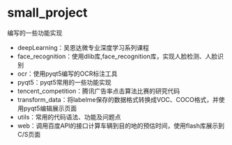 # small_project
编写的一些功能实现  
- deepLearning：吴恩达微专业深度学习系列课程
- face_recognition：使用dlib库,face_recognition库，实现人脸检测、人脸识别  
- ocr：使用pyqt5编写的OCR标注工具
- pyqt5：pyqt5常用的一些功能实现
- tencent_competition：腾讯广告率点击算法比赛的研究代码
- transform_data：将labelme保存的数据格式转换成VOC、COCO格式，并使用pyqt5编辑展示页面  
- utils：常用的代码语法、功能及问题点
- web：调用百度API的接口计算车辆到目的地的预估时间，使用flash库展示到C/S页面  
